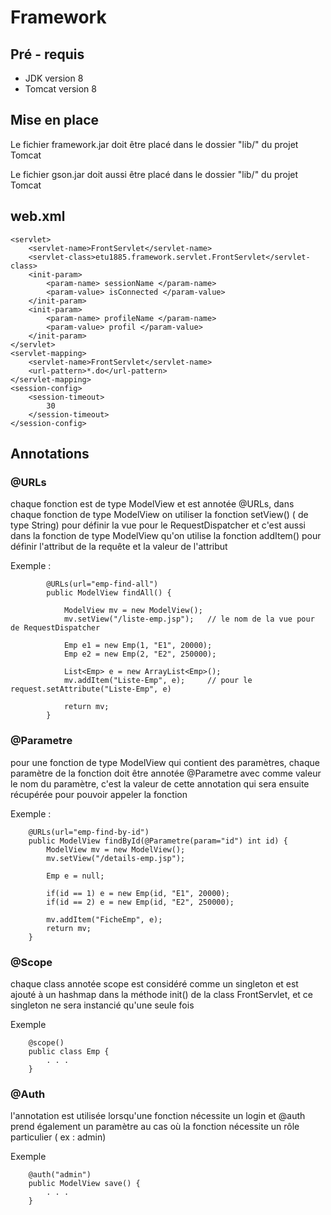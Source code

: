 <h1> Framework </h1>

<h2> Pré - requis </h2>

<ul>
    <li> JDK version 8 </li>
    <li> Tomcat version 8 </li>
</ul>

<h2> Mise en place </h2>

<p> Le fichier framework.jar doit être placé dans le dossier "lib/" du projet Tomcat <p>
<p> Le fichier gson.jar doit aussi être placé dans le dossier "lib/" du projet Tomcat <p>

<h2> web.xml </h2>

    <servlet>
        <servlet-name>FrontServlet</servlet-name>
        <servlet-class>etu1885.framework.servlet.FrontServlet</servlet-class>
        <init-param>
            <param-name> sessionName </param-name>
            <param-value> isConnected </param-value>
        </init-param>
        <init-param>
            <param-name> profileName </param-name>
            <param-value> profil </param-value>
        </init-param>
    </servlet>
    <servlet-mapping>
        <servlet-name>FrontServlet</servlet-name>
        <url-pattern>*.do</url-pattern>
    </servlet-mapping>
    <session-config>
        <session-timeout>
            30
        </session-timeout>
    </session-config>


<h2> Annotations </h2>

<h3> @URLs </h3>

<p> 
    chaque fonction est de type ModelView et est annotée @URLs,
    dans chaque fonction de type ModelView on utiliser la fonction setView() ( de type String) pour définir la vue pour le RequestDispatcher
    et c'est aussi dans la fonction de type ModelView qu'on utilise la fonction addItem() pour définir l'attribut de la requête et la valeur de l'attribut
</p>
<p>
    Exemple : 
        
            @URLs(url="emp-find-all")
            public ModelView findAll() {

                ModelView mv = new ModelView();
                mv.setView("/liste-emp.jsp");   // le nom de la vue pour de RequestDispatcher

                Emp e1 = new Emp(1, "E1", 20000);
                Emp e2 = new Emp(2, "E2", 250000);

                List<Emp> e = new ArrayList<Emp>();
                mv.addItem("Liste-Emp", e);     // pour le request.setAttribute("Liste-Emp", e)

                return mv;
            }
</p>

<h3> @Parametre </h3>

<p>
    pour une fonction de type ModelView qui contient des paramètres, 
    chaque paramètre de la fonction doit être annotée @Parametre avec comme valeur le nom du paramètre, 
    c'est la valeur de cette annotation qui sera ensuite récupérée pour pouvoir appeler la fonction 
</p>

<p> 
    Exemple : 

        @URLs(url="emp-find-by-id")
        public ModelView findById(@Parametre(param="id") int id) {
            ModelView mv = new ModelView();
            mv.setView("/details-emp.jsp");

            Emp e = null;

            if(id == 1) e = new Emp(id, "E1", 20000);
            if(id == 2) e = new Emp(id, "E2", 250000);

            mv.addItem("FicheEmp", e);
            return mv;
        }
</p>

<h3> @Scope </h3>

<p> 
    chaque class annotée scope est considéré comme un singleton et est ajouté à un hashmap dans la méthode init() de la class FrontServlet, et ce singleton ne sera instancié qu'une seule fois
</p>

<p> Exemple 

        @scope()
        public class Emp {
            . . .
        }
</p>

<h3> @Auth </h3>

<p> 
    l'annotation est utilisée lorsqu'une fonction nécessite un login et 
    @auth prend également un paramètre au cas où la fonction nécessite un rôle particulier ( ex : admin)
</p>

<p> Exemple 

        @auth("admin")
        public ModelView save() {
            . . .
        }
</p>